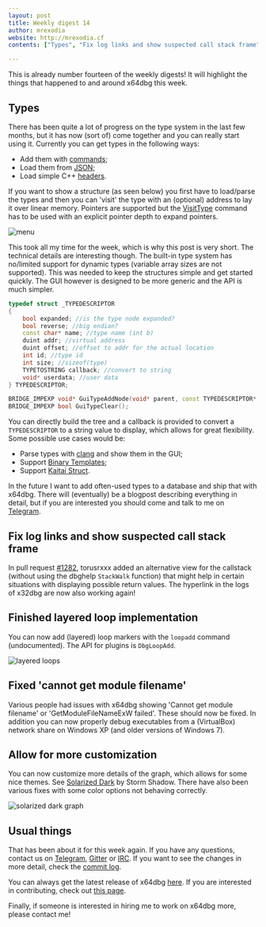 ```yaml
---
layout: post
title: Weekly digest 14
author: mrexodia
website: http://mrexodia.cf
contents: ["Types", "Fix log links and show suspected call stack frame", "Finished layered loop implementation", "Fixed 'cannot get module filename'", "Allow for more customization", "Usual things"]

---
```


This is already number fourteen of the weekly digests! It will highlight the things that happened to and around x64dbg this week.

## Types

There has been quite a lot of progress on the type system in the last few months, but it has now (sort of) come together and you can really start using it. Currently you can get types in the following ways:

- Add them with [commands](http://help.x64dbg.com/en/latest/commands/types/index.html);
- Load them from [JSON](https://gist.github.com/mrexodia/e949ab26d5986a5fc1fa4944ac68147a#file-types-json);
- Load simple C++ [headers](https://gist.github.com/mrexodia/e949ab26d5986a5fc1fa4944ac68147a#file-context32-h).

If you want to show a structure (as seen below) you first have to load/parse the types and then you can 'visit' the type with an (optional) address to lay it over linear memory. Pointers are supported but the [VisitType](http://help.x64dbg.com/en/latest/commands/types/VisitType.html) command has to be used with an explicit pointer depth to expand pointers.

![menu](https://i.imgur.com/Gz2w5N4.png)

This took all my time for the week, which is why this post is very short. The technical details are interesting though. The built-in type system has no/limited support for dynamic types (variable array sizes are not supported). This was needed to keep the structures simple and get started quickly. The GUI however is designed to be more generic and the API is much simpler.

```c++
typedef struct _TYPEDESCRIPTOR
{
    bool expanded; //is the type node expanded?
    bool reverse; //big endian?
    const char* name; //type name (int b)
    duint addr; //virtual address
    duint offset; //offset to addr for the actual location
    int id; //type id
    int size; //sizeof(type)
    TYPETOSTRING callback; //convert to string
    void* userdata; //user data
} TYPEDESCRIPTOR;

BRIDGE_IMPEXP void* GuiTypeAddNode(void* parent, const TYPEDESCRIPTOR* type);
BRIDGE_IMPEXP bool GuiTypeClear();
```

You can directly build the tree and a callback is provided to convert a `TYPEDESCRIPTOR` to a string value to display, which allows for great flexibility. Some possible use cases would be:

- Parse types with [clang](http://clang.llvm.org) and show them in the GUI;
- Support [Binary Templates](http://www.sweetscape.com/010editor/templates.html);
- Support [Kaitai Struct](http://kaitai.io).

In the future I want to add often-used types to a database and ship that with x64dbg. There will (eventually) be a blogpost describing everything in detail, but if you are interested you should come and talk to me on [Telegram](http://telegram.x64dbg.com).

## Fix log links and show suspected call stack frame

In pull request [#1282](https://github.com/x64dbg/x64dbg/pull/1282), torusrxxx added an alternative view for the callstack (without using the dbghelp `StackWalk` function) that might help in certain situations with displaying possible return values. The hyperlink in the logs of x32dbg are now also working again!

## Finished layered loop implementation

You can now add (layered) loop markers with the `loopadd` command (undocumented). The API for plugins is `DbgLoopAdd`.

![layered loops](http://i.imgur.com/L6RFxh2.png)

## Fixed 'cannot get module filename'

Various people had issues with x64dbg showing 'Cannot get module filename' or 'GetModuleFileNameExW failed'. These should now be fixed. In addition you can now properly debug executables from a (VirtualBox) network share on Windows XP (and older versions of Windows 7).

## Allow for more customization

You can now customize more details of the graph, which allows for some nice themes. See [Solarized Dark](https://github.com/x64dbg/x64dbg/wiki/Stylesheets#solarized-dark-mod-by-storm-shadow) by Storm Shadow. There have also been various fixes with some color options not behaving correctly.

![solarized dark graph](http://i.imgur.com/jSSLbec.png) 

## Usual things

That has been about it for this week again. If you have any questions, contact us on [Telegram](http://telegram.x64dbg.com), [Gitter](http://gitter.x64dbg.com) or [IRC](http://webchat.freenode.net/?channels=x64dbg). If you want to see the changes in more detail, check the [commit log](https://github.com/x64dbg/x64dbg/commits).

You can always get the latest release of x64dbg [here](http://releases.x64dbg.com). If you are interested in contributing, check out [this page](http://contribute.x64dbg.com).

Finally, if someone is interested in hiring me to work on x64dbg more, please contact me!